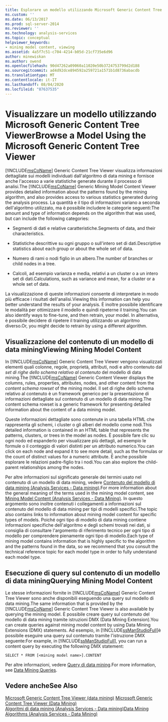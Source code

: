 ```yaml
---
title: Esplorare un modello utilizzando Microsoft Generic Content Tree Viewer | Microsoft Docs
ms.custom: ''
ms.date: 06/13/2017
ms.prod: sql-server-2014
ms.reviewer: ''
ms.technology: analysis-services
ms.topic: conceptual
helpviewer_keywords:
- mining model content, viewing
ms.assetid: 4a5f7c51-c704-4214-b05d-21cf735e6d96
author: minewiskan
ms.author: owend
ms.openlocfilehash: 90d47262a09060a11020e50b3724753799d2d188
ms.sourcegitcommit: ad4d92dce894592a259721a1571b1d8736abacdb
ms.translationtype: MT
ms.contentlocale: it-IT
ms.lasthandoff: 08/04/2020
ms.locfileid: "87637535"
---
```

# <a name="browse-a-model-using-the-microsoft-generic-content-tree-viewer"></a><span data-ttu-id="f7b63-102">Visualizzare un modello utilizzando Microsoft Generic Content Tree Viewer</span><span class="sxs-lookup"><span data-stu-id="f7b63-102">Browse a Model Using the Microsoft Generic Content Tree Viewer</span></span>
  <span data-ttu-id="f7b63-103">[!INCLUDE[msCoName](../../includes/msconame-md.md)] Generic Content Tree Viewer visualizza informazioni dettagliate sui modelli individuati dall'algoritmo di data mining e fornisce anche l'accesso a varie statistiche generate durante il processo di analisi.</span><span class="sxs-lookup"><span data-stu-id="f7b63-103">The [!INCLUDE[msCoName](../../includes/msconame-md.md)] Generic Mining Model Content Viewer provides detailed information about the patterns found by the mining algorithm, and also provides access to various statistics generated during the analysis process.</span></span> <span data-ttu-id="f7b63-104">La quantità e il tipo di informazioni variano a seconda dell'algoritmo utilizzato, ma è possibile includere le categorie seguenti:</span><span class="sxs-lookup"><span data-stu-id="f7b63-104">The amount and type of information depends on the algorithm that was used, but can include the following categories:</span></span>  
  
-   <span data-ttu-id="f7b63-105">Segmenti di dati e relative caratteristiche.</span><span class="sxs-lookup"><span data-stu-id="f7b63-105">Segments of data, and their characteristics.</span></span>  
  
-   <span data-ttu-id="f7b63-106">Statistiche descrittive su ogni gruppo o sull'intero set di dati.</span><span class="sxs-lookup"><span data-stu-id="f7b63-106">Descriptive statistics about each group or about the whole set of data.</span></span>  
  
-   <span data-ttu-id="f7b63-107">Numero di rami o nodi figlio in un albero.</span><span class="sxs-lookup"><span data-stu-id="f7b63-107">The number of branches or child nodes in a tree.</span></span>  
  
-   <span data-ttu-id="f7b63-108">Calcoli, ad esempio varianza e media, relativi a un cluster o a un intero set di dati.</span><span class="sxs-lookup"><span data-stu-id="f7b63-108">Calculations, such as variance and mean, for a cluster or a whole set of data.</span></span>  
  
 <span data-ttu-id="f7b63-109">La visualizzazione di queste informazioni consente di interpretare in modo più efficace i risultati dell'analisi.</span><span class="sxs-lookup"><span data-stu-id="f7b63-109">Viewing this information can help you better understand the results of your analysis.</span></span> <span data-ttu-id="f7b63-110">È inoltre possibile identificare le modalità per ottimizzare il modello e quindi ripeterne il training.</span><span class="sxs-lookup"><span data-stu-id="f7b63-110">You can also identify ways to fine-tune, and then retrain, your model.</span></span> <span data-ttu-id="f7b63-111">In alternativa, è possibile decidere di ripetere il training utilizzando un algoritmo diverso.</span><span class="sxs-lookup"><span data-stu-id="f7b63-111">Or, you might decide to retrain by using a different algorithm.</span></span>  
  
## <a name="viewing-mining-model-content"></a><span data-ttu-id="f7b63-112">Visualizzazione del contenuto di un modello di data mining</span><span class="sxs-lookup"><span data-stu-id="f7b63-112">Viewing Mining Model Content</span></span>  
 <span data-ttu-id="f7b63-113">In [!INCLUDE[msCoName](../../includes/msconame-md.md)] Generic Content Tree Viewer vengono visualizzati elementi quali colonne, regole, proprietà, attributi, nodi e altro contenuto dal *set di righe dello schema relativo al contenuto* del modello di data mining.</span><span class="sxs-lookup"><span data-stu-id="f7b63-113">The [!INCLUDE[msCoName](../../includes/msconame-md.md)] Generic Content Viewer displays the columns, rules, properties, attributes, nodes, and other content from the *content schema rowset* of the mining model.</span></span> <span data-ttu-id="f7b63-114">Il set di righe dello schema relativo al contenuto è un framework generico per la presentazione di informazioni dettagliate sul contenuto di un modello di data mining.</span><span class="sxs-lookup"><span data-stu-id="f7b63-114">The content schema rowset is a generic framework for presenting detailed information about the content of a data mining model.</span></span>  
  
 <span data-ttu-id="f7b63-115">Queste informazioni dettagliate sono contenute in una tabella HTML che rappresenta gli schemi, i cluster o gli alberi del modello come nodi.</span><span class="sxs-lookup"><span data-stu-id="f7b63-115">This detailed information is contained in an HTML table that represents the patterns, clusters, or trees in the model as nodes.</span></span> <span data-ttu-id="f7b63-116">È possibile fare clic su ogni nodo ed espanderlo per visualizzare più dettagli, ad esempio le formule o il conteggio di valori distinti per un attributo numerico.</span><span class="sxs-lookup"><span data-stu-id="f7b63-116">You can click on each node and expand it to see more detail, such as the formulas or the count of distinct values for a numeric attribute.</span></span> <span data-ttu-id="f7b63-117">È anche possibile esplorare le relazioni padre-figlio tra i nodi.</span><span class="sxs-lookup"><span data-stu-id="f7b63-117">You can also explore the child-parent relationships among the nodes.</span></span>  
  
 <span data-ttu-id="f7b63-118">Per altre informazioni sul significato generale dei termini usato nel contenuto di un modello di data mining, vedere [Contenuto del modello di data mining &#40;Analysis Services - Data mining&#41;](mining-model-content-analysis-services-data-mining.md).</span><span class="sxs-lookup"><span data-stu-id="f7b63-118">For more information about the general meaning of the terms used in the mining model content, see [Mining Model Content &#40;Analysis Services - Data Mining&#41;](mining-model-content-analysis-services-data-mining.md).</span></span> <span data-ttu-id="f7b63-119">In questo argomento sono inoltre contenuti i collegamenti a informazioni sul contenuto del modello di data mining per tipi di modelli specifici.</span><span class="sxs-lookup"><span data-stu-id="f7b63-119">The topic also contains links to information about mining model content for specific types of models.</span></span> <span data-ttu-id="f7b63-120">Poiché ogni tipo di modello di data mining contiene informazioni specifiche dell'algoritmo e degli schemi trovati nei dati, si consiglia di consultare l'argomento di riferimento tecnico per ogni tipo di modello per comprendere pienamente ogni tipo di modello.</span><span class="sxs-lookup"><span data-stu-id="f7b63-120">Each type of mining model contains information that is highly specific to the algorithm and the patterns found in the data, so we recommend that you consult the technical reference topic for each model type in order to fully understand each model type.</span></span>  
  
## <a name="querying-mining-model-content"></a><span data-ttu-id="f7b63-121">Esecuzione di query sul contenuto di un modello di data mining</span><span class="sxs-lookup"><span data-stu-id="f7b63-121">Querying Mining Model Content</span></span>  
 <span data-ttu-id="f7b63-122">Le stesse informazioni fornite in [!INCLUDE[msCoName](../../includes/msconame-md.md)] Generic Content Tree Viewer sono anche disponibili eseguendo una query sul modello di data mining.</span><span class="sxs-lookup"><span data-stu-id="f7b63-122">The same information that is provided by the [!INCLUDE[msCoName](../../includes/msconame-md.md)] Generic Content Tree Viewer is also available by querying the mining model.</span></span> <span data-ttu-id="f7b63-123">È possibile creare query sul contenuto del modello di data mining tramite istruzioni DMX (Data Mining Extension).</span><span class="sxs-lookup"><span data-stu-id="f7b63-123">You can create queries against mining model content by using Data Mining Extensions (DMX) statements.</span></span> <span data-ttu-id="f7b63-124">Ad esempio, in [!INCLUDE[ssManStudioFull](../../includes/ssmanstudiofull-md.md)]è possibile eseguire una query sul contenuto tramite l'istruzione DMX seguente:</span><span class="sxs-lookup"><span data-stu-id="f7b63-124">For example, in [!INCLUDE[ssManStudioFull](../../includes/ssmanstudiofull-md.md)], you can run a content query by executing the following DMX statement:</span></span>  
  
```  
SELECT * FROM [<mining model name>].CONTENT  
```  
  
 <span data-ttu-id="f7b63-125">Per altre informazioni, vedere [Query di data mining](data-mining-queries.md).</span><span class="sxs-lookup"><span data-stu-id="f7b63-125">For more information, see [Data Mining Queries](data-mining-queries.md).</span></span>  
  
## <a name="see-also"></a><span data-ttu-id="f7b63-126">Vedere anche</span><span class="sxs-lookup"><span data-stu-id="f7b63-126">See Also</span></span>  
 <span data-ttu-id="f7b63-127">[Microsoft Generic Content Tree Viewer &#40;data mining&#41;](../microsoft-generic-content-tree-viewer-data-mining.md) </span><span class="sxs-lookup"><span data-stu-id="f7b63-127">[Microsoft Generic Content Tree Viewer &#40;Data Mining&#41;](../microsoft-generic-content-tree-viewer-data-mining.md) </span></span>  
 [<span data-ttu-id="f7b63-128">Algoritmi di data mining &#40;Analysis Services - Data mining&#41;</span><span class="sxs-lookup"><span data-stu-id="f7b63-128">Data Mining Algorithms &#40;Analysis Services - Data Mining&#41;</span></span>](data-mining-algorithms-analysis-services-data-mining.md)  
  
  
